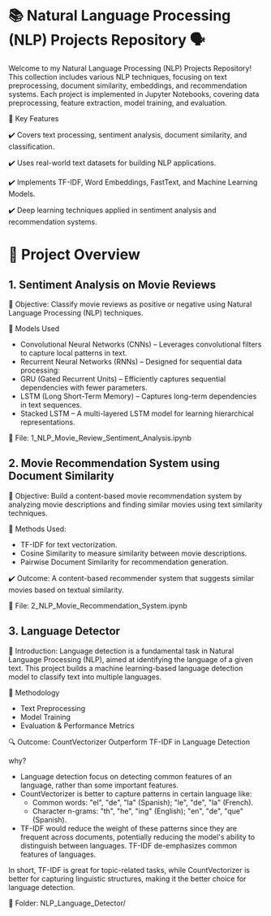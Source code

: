 # 📚 Natural Language Processing (NLP) Projects Repository 🗣️

Welcome to my Natural Language Processing (NLP) Projects Repository! This collection includes various NLP techniques, focusing on text preprocessing, document similarity, embeddings, and recommendation systems. Each project is implemented in Jupyter Notebooks, covering data preprocessing, feature extraction, model training, and evaluation.

📌 Key Features

✔️ Covers text processing, sentiment analysis, document similarity, and classification.

✔️ Uses real-world text datasets for building NLP applications.

✔️ Implements TF-IDF, Word Embeddings, FastText, and Machine Learning Models.

✔️ Deep learning techniques applied in sentiment analysis and recommendation systems.

# 📂 Project Overview

## 1. Sentiment Analysis on Movie Reviews

📌 Objective: Classify movie reviews as positive or negative using Natural Language Processing (NLP) techniques.

🔹 Models Used
  - Convolutional Neural Networks (CNNs) – Leverages convolutional filters to capture local patterns in text.
  - Recurrent Neural Networks (RNNs) – Designed for sequential data processing:
  - GRU (Gated Recurrent Units) – Efficiently captures sequential dependencies with fewer parameters.
  - LSTM (Long Short-Term Memory) – Captures long-term dependencies in text sequences.
  - Stacked LSTM – A multi-layered LSTM model for learning hierarchical representations.

🔗 File: 1_NLP_Movie_Review_Sentiment_Analysis.ipynb

## 2. Movie Recommendation System using Document Similarity

📌 Objective: Build a content-based movie recommendation system by analyzing movie descriptions and finding similar movies using text similarity techniques.

🔹 Methods Used:
  - TF-IDF for text vectorization.
  - Cosine Similarity to measure similarity between movie descriptions.
  - Pairwise Document Similarity for recommendation generation.

✔️ Outcome: A content-based recommender system that suggests similar movies based on textual similarity.

🔗 File: 2_NLP_Movie_Recommendation_System.ipynb

## 3.  Language Detector

🔹 Introduction: Language detection is a fundamental task in Natural Language Processing (NLP), aimed at identifying the language of a given text. This project builds a machine learning-based language detection model to classify text into multiple languages.

🔹 Methodology
  - Text Preprocessing
  - Model Training
  - Evaluation & Performance Metrics

🔍 Outcome: CountVectorizer Outperform TF-IDF in Language Detection

why?
- Language detection focus on detecting common features of an language, rather than some important features. 
- CountVectorizer is better to capture patterns in certain language like:
   - Common words: "el", "de", "la" (Spanish); "le", "de", "la" (French).
   - Character n-grams: "th", "he", "ing" (English); "en", "de", "que" (Spanish).
- TF-IDF would reduce the weight of these patterns since they are frequent across documents, potentially reducing the model's ability to distinguish between languages. TF-IDF de-emphasizes common features of languages.

In short, TF-IDF is great for topic-related tasks, while CountVectorizer is better for capturing linguistic structures, making it the better choice for language detection.

🔗 Folder: NLP_Language_Detector/

